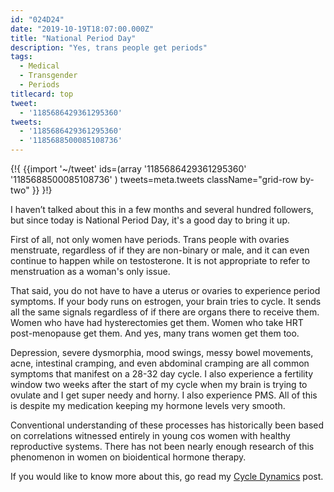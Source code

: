 ```yaml
---
id: "024D24"
date: "2019-10-19T18:07:00.000Z"
title: "National Period Day"
description: "Yes, trans people get periods"
tags:
  - Medical
  - Transgender
  - Periods
titlecard: top
tweet:
  - '1185686429361295360'
tweets:
  - '1185686429361295360'
  - '1185688500085108736'
---
```


{!{
{{import '~/tweet' ids=(array
  '1185686429361295360'
  '1185688500085108736'
) tweets=meta.tweets className="grid-row by-two" }}
}!}

I haven’t talked about this in a few months and several hundred followers, but since today is National Period Day, it's a good day to bring it up.

First of all, not only women have periods. Trans people with ovaries menstruate, regardless of if they are non-binary or male, and it can even continue to happen while on testosterone. It is not appropriate to refer to menstruation as a woman's only issue.

That said, you do not have to have a uterus or ovaries to experience period symptoms. If your body runs on estrogen, your brain tries to cycle. It sends all the same signals regardless of if there are organs there to receive them. Women who have had hysterectomies get them. Women who take HRT post-menopause get them. And yes, many trans women get them too.

Depression, severe dysmorphia, mood swings, messy bowel movements, acne, intestinal cramping, and even abdominal cramping are all common symptoms that manifest on a 28-32 day cycle. I also experience a fertility window two weeks after the start of my cycle when my brain is trying to ovulate and I get super needy and horny. I also experience PMS. All of this is despite my medication keeping my hormone levels very smooth.

Conventional understanding of these processes has historically been based on correlations witnessed entirely in young cos women with healthy reproductive systems. There has not been nearly enough research of this phenomenon in women on bioidentical hormone therapy.

If you would like to know more about this, go read my [Cycle Dynamics](/p/C4BD87/cycle-dynamics/) post.
